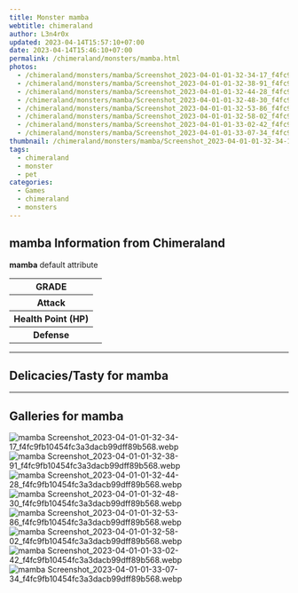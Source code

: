 ```yaml
---
title: Monster mamba
webtitle: chimeraland
author: L3n4r0x
updated: 2023-04-14T15:57:10+07:00
date: 2023-04-14T15:46:10+07:00
permalink: /chimeraland/monsters/mamba.html
photos:
  - /chimeraland/monsters/mamba/Screenshot_2023-04-01-01-32-34-17_f4fc9fb10454fc3a3dacb99dff89b568.webp
  - /chimeraland/monsters/mamba/Screenshot_2023-04-01-01-32-38-91_f4fc9fb10454fc3a3dacb99dff89b568.webp
  - /chimeraland/monsters/mamba/Screenshot_2023-04-01-01-32-44-28_f4fc9fb10454fc3a3dacb99dff89b568.webp
  - /chimeraland/monsters/mamba/Screenshot_2023-04-01-01-32-48-30_f4fc9fb10454fc3a3dacb99dff89b568.webp
  - /chimeraland/monsters/mamba/Screenshot_2023-04-01-01-32-53-86_f4fc9fb10454fc3a3dacb99dff89b568.webp
  - /chimeraland/monsters/mamba/Screenshot_2023-04-01-01-32-58-02_f4fc9fb10454fc3a3dacb99dff89b568.webp
  - /chimeraland/monsters/mamba/Screenshot_2023-04-01-01-33-02-42_f4fc9fb10454fc3a3dacb99dff89b568.webp
  - /chimeraland/monsters/mamba/Screenshot_2023-04-01-01-33-07-34_f4fc9fb10454fc3a3dacb99dff89b568.webp
thumbnail: /chimeraland/monsters/mamba/Screenshot_2023-04-01-01-32-34-17_f4fc9fb10454fc3a3dacb99dff89b568.webp
tags:
  - chimeraland
  - monster
  - pet
categories:
  - Games
  - chimeraland
  - monsters
---
```


<section id="bootstrap-wrapper"><link rel="stylesheet" href="https://rawcdn.githack.com/dimaslanjaka/Web-Manajemen/870a349/css/bootstrap-5-3-0-alpha3-wrapper.css"/><h2 id="attribute">mamba Information from Chimeraland</h2><p><b>mamba</b> default attribute <table><tr><th>GRADE</th><td></td></tr><tr><th>Attack</th><td></td></tr><tr><th>Health Point (HP)</th><td></td></tr><tr><th>Defense</th><td></td></tr></table></p><hr/><h2 id="delicacies">Delicacies/Tasty for mamba</h2><div class="bg-dark text-light"></div><hr/><div id="gallery"><h2>Galleries for mamba</h2><div class="row"><div class="col-lg-6 col-12"><img src="/chimeraland/monsters/mamba/Screenshot_2023-04-01-01-32-34-17_f4fc9fb10454fc3a3dacb99dff89b568.webp" alt="mamba Screenshot_2023-04-01-01-32-34-17_f4fc9fb10454fc3a3dacb99dff89b568.webp"/></div><div class="col-lg-6 col-12"><img src="/chimeraland/monsters/mamba/Screenshot_2023-04-01-01-32-38-91_f4fc9fb10454fc3a3dacb99dff89b568.webp" alt="mamba Screenshot_2023-04-01-01-32-38-91_f4fc9fb10454fc3a3dacb99dff89b568.webp"/></div><div class="col-lg-6 col-12"><img src="/chimeraland/monsters/mamba/Screenshot_2023-04-01-01-32-44-28_f4fc9fb10454fc3a3dacb99dff89b568.webp" alt="mamba Screenshot_2023-04-01-01-32-44-28_f4fc9fb10454fc3a3dacb99dff89b568.webp"/></div><div class="col-lg-6 col-12"><img src="/chimeraland/monsters/mamba/Screenshot_2023-04-01-01-32-48-30_f4fc9fb10454fc3a3dacb99dff89b568.webp" alt="mamba Screenshot_2023-04-01-01-32-48-30_f4fc9fb10454fc3a3dacb99dff89b568.webp"/></div><div class="col-lg-6 col-12"><img src="/chimeraland/monsters/mamba/Screenshot_2023-04-01-01-32-53-86_f4fc9fb10454fc3a3dacb99dff89b568.webp" alt="mamba Screenshot_2023-04-01-01-32-53-86_f4fc9fb10454fc3a3dacb99dff89b568.webp"/></div><div class="col-lg-6 col-12"><img src="/chimeraland/monsters/mamba/Screenshot_2023-04-01-01-32-58-02_f4fc9fb10454fc3a3dacb99dff89b568.webp" alt="mamba Screenshot_2023-04-01-01-32-58-02_f4fc9fb10454fc3a3dacb99dff89b568.webp"/></div><div class="col-lg-6 col-12"><img src="/chimeraland/monsters/mamba/Screenshot_2023-04-01-01-33-02-42_f4fc9fb10454fc3a3dacb99dff89b568.webp" alt="mamba Screenshot_2023-04-01-01-33-02-42_f4fc9fb10454fc3a3dacb99dff89b568.webp"/></div><div class="col-lg-6 col-12"><img src="/chimeraland/monsters/mamba/Screenshot_2023-04-01-01-33-07-34_f4fc9fb10454fc3a3dacb99dff89b568.webp" alt="mamba Screenshot_2023-04-01-01-33-07-34_f4fc9fb10454fc3a3dacb99dff89b568.webp"/></div></div></div></section>